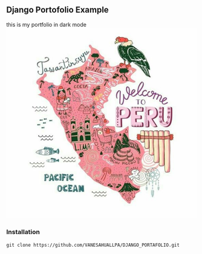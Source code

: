 ## Django Portofolio Example

this is my portfolio in dark mode
![](./peru.jpg)

### Installation

```
git clone https://github.com/VANESAHUALLPA/DJANGO_PORTAFOLIO.git
```

